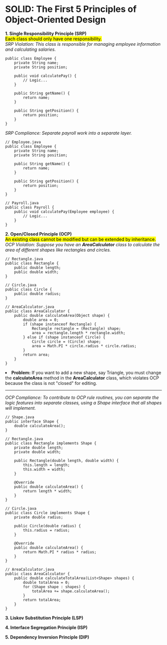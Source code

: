 # SOLID: The First 5 Principles of Object-Oriented Design

<b>1. Single Responsibility Principle (SRP)</b> <br/>
<mark> Each class should only have one responsibility.</mark> <br/>
<i>SRP Violation: This class is responsible for managing employee information and calculating salaries.</i>
```
public class Employee {
    private String name;
    private String position;
    
    public void calculatePay() {
        // Logic...
    }
    
    public String getName() {
        return name;
    }
    
    public String getPosition() {
        return position;
    }
}
```

<i>SRP Compliance: Separate payroll work into a separate layer.</i>
```
// Employee.java
public class Employee {
    private String name;
    private String position;

    public String getName() {
        return name;
    }

    public String getPosition() {
        return position;
    }
}

// Payroll.java
public class Payroll {
    public void calculatePay(Employee employee) {
        // Logic...
    }
}
```

<b>2. Open/Closed Principle (OCP)</b> <br/>
<mark>An existing class cannot be modified but can be extended by inheritance.</mark> <br/>
<i>OCP Violation: Suppose you have an <b>AreaCalculator</b> class to calculate the area of ​​different shapes like rectangles and circles.</i>
```
// Rectangle.java
public class Rectangle {
    public double length;
    public double width;
}

// Circle.java
public class Circle {
    public double radius;
}

// AreaCalculator.java
public class AreaCalculator {
    public double calculateArea(Object shape) {
        double area = 0;
        if (shape instanceof Rectangle) {
            Rectangle rectangle = (Rectangle) shape;
            area = rectangle.length * rectangle.width;
        } else if (shape instanceof Circle) {
            Circle circle = (Circle) shape;
            area = Math.PI * circle.radius * circle.radius;
        }
        return area;
    }
}
```
<li><b>Problem:</b> <span>If you want to add a new shape, say Triangle, you must change the <b>calculateArea</b> method in the <b>AreaCalculator</b> class, which violates OCP because the class is not "closed" for editing.</span></li> <hr/>

<i>OCP Compliance: To contribute to OCP rule routines, you can separate the logic features into separate classes, using a Shape interface that all shapes will implement.</i>
```
// Shape.java
public interface Shape {
    double calculateArea();
}

// Rectangle.java
public class Rectangle implements Shape {
    private double length;
    private double width;

    public Rectangle(double length, double width) {
        this.length = length;
        this.width = width;
    }

    @Override
    public double calculateArea() {
        return length * width;
    }
}

// Circle.java
public class Circle implements Shape {
    private double radius;

    public Circle(double radius) {
        this.radius = radius;
    }

    @Override
    public double calculateArea() {
        return Math.PI * radius * radius;
    }
}

// AreaCalculator.java
public class AreaCalculator {
    public double calculateTotalArea(List<Shape> shapes) {
        double totalArea = 0;
        for (Shape shape : shapes) {
            totalArea += shape.calculateArea();
        }
        return totalArea;
    }
}
```

<b>3. Liskov Substitution Principle (LSP)</b>

<b>4. Interface Segregation Principle (ISP)</b>

<b>5. Dependency Inversion Principle (DIP)</b>
